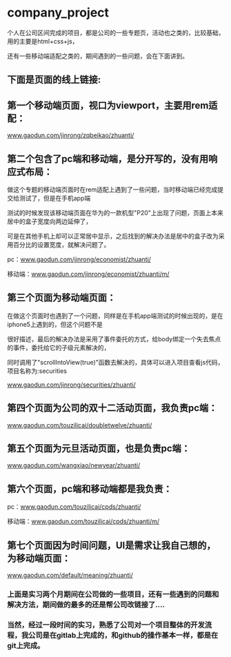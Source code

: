 # company_project
个人在公司区间完成的项目，都是公司的一些专题页，活动也之类的，比较基础，用的主要是html+css+js，

还有一些移动端适配之类的，期间遇到的一些问题，会在下面讲到。

## 下面是页面的线上链接:

## 第一个移动端页面，视口为viewport，主要用rem适配：

www.gaodun.com/jinrong/zqbeikao/zhuanti/

## 第二个包含了pc端和移动端，是分开写的，没有用响应式布局：

做这个专题的移动端页面时在rem适配上遇到了一些问题，当时移动端已经完成提交给测试了，但是在手机app端

测试的时候发现该移动端页面在华为的一款机型"P20"上出现了问题，页面上本来居中的盒子宽度向两边延伸了，

可是在其他手机上却可以正常居中显示，之后找到的解决办法是居中的盒子改为采用百分比的设置宽度，就解决问题了。

pc：www.gaodun.com/jinrong/economist/zhuanti/

移动端：www.gaodun.com/jinrong/economist/zhuanti/m/

## 第三个页面为移动端页面：

在做这个页面时也遇到了一个问题，同样是在手机app端测试的时候出现的，是在iphone5上遇到的，但这个问题不是

很好描述，最后的解决办法是采用了事件委托的方式，给body绑定一个失去焦点的事件，委托给它的子级元素解决的，

同时调用了"scrollIntoView(true)"函数去解决的，具体可以进入项目查看js代码，项目名称为:securities

www.gaodun.com/jinrong/securities/zhuanti/

## 第四个页面为公司的双十二活动页面，我负责pc端：

www.gaodun.com/touzilicai/doubletwelve/zhuanti/

## 第五个页面为元旦活动页面，也是负责pc端：

www.gaodun.com/wangxiao/newyear/zhuanti/

## 第六个页面，pc端和移动端都是我负责：

pc：www.gaodun.com/touzilicai/cpds/zhuanti/

移动端：www.gaodun.com/touzilicai/cpds/zhuanti/m/

## 第七个页面因为时间问题，UI是需求让我自己想的，为移动端页面：

www.gaodun.com/default/meaning/zhuanti/

### 上面是实习两个月期间在公司做的一些项目，还有一些遇到的问题和解决方法，期间做的最多的还是帮公司改链接了....

### 当然，经过一段时间的实习，熟悉了公司对一个项目整体的开发流程，我公司是在gitlab上完成的，和github的操作基本一样，都是在git上完成。
